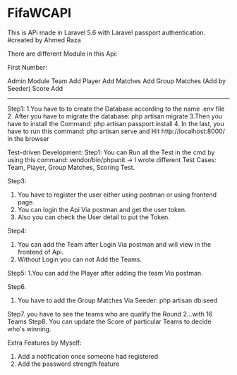 # FifaWCAPI
This is APi made in Laravel 5.6 with Laravel passport authentication.
#created by Ahmed Raza

There are different Module in this Api:

First Number: 

Admin Module
Team Add
Player Add
Matches Add
Group Matches (Add by Seeder) 
Score Add
 
 -------------------------------------------------------------------------------
 
 Step1:
 1.You have to to create the Database according to the name .env file
 2. After you have to migrate the database: php artisan migrate
 3.Then you have to install the Command: php artisan passport:install
 4. In the last, you have to run this command: php artisan serve and Hit http://localhost:8000/ in the browser
 
 Test-driven Development:
 Step1: You can Run all the Test in the cmd by using this command: vendor/bin/phpunit
       -> I wrote different Test Cases: Team, Player, Group Matches, Scoring Test.

 Step3:
 1. You have to register the user either using postman or using frontend page.
 2. You can login the Api Via postman and get the user token.
 3. Also you can check the User detail to put the Token.
 
 Step4: 
 1. You can add the Team after Login Via postman and will view in the frontend of Api.
 2. Without Login you can not Add the Teams.
 
 Step5:
 1.You can add the Player after adding the team Via postman.
 
 Step6.
 1. You have to add the Group Matches Via Seeder: php artisan db:seed

 Step7. you have to see the teams who are qualify the Round 2...with 16 Teams
 Step8. You can update the Score of particular Teams to decide who's winning.
 
 
 
 Extra Features by Myself: 
 1. Add a notification once someone had registered
 2. Add the password strength feature